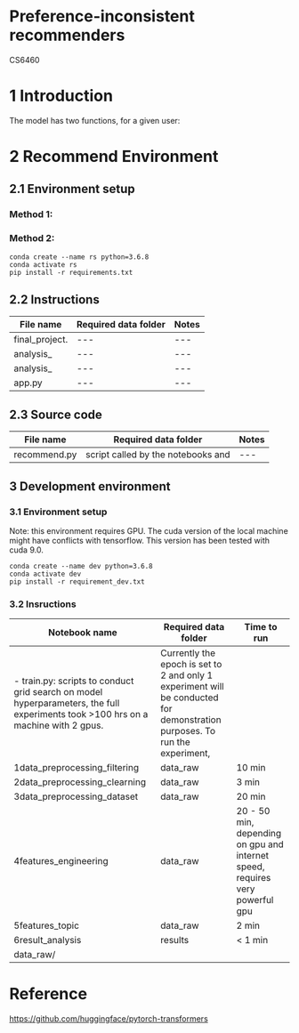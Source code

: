 # Preference-inconsistent recommenders
CS6460

# 1 Introduction
The model has two functions, for a given user:


# 2 Recommend Environment

## 2.1 Environment setup
### Method 1: 
### Method 2:
```
conda create --name rs python=3.6.8
conda activate rs
pip install -r requirements.txt
```
## 2.2 Instructions
|File name                |Required data folder    |Notes                   |
|---|---|---|
|final_project.|---|---|
|analysis_|---|---|
|analysis_|---|---|
|app.py|---|---|

## 2.3 Source code
|File name                |Required data folder    |Notes|
|---|---|---|
|recommend.py|script called by the notebooks and |---|



## 3 Development environment
### 3.1 Environment setup

Note: this environment requires GPU. The cuda version of the local machine might have conflicts with tensorflow. This version has been tested with cuda 9.0.

```
conda create --name dev python=3.6.8
conda activate dev
pip install -r requirement_dev.txt
```

### 3.2 Insructions
|Notebook name                |Required data folder    |Time to run                   |
|---|---|---|
|- train.py: scripts to conduct grid search on model hyperparameters, the full experiments took >100 hrs on a machine with 2 gpus. |Currently the epoch is set to 2 and only 1 experiment will be conducted for demonstration purposes. To run the experiment,|
|1data_preprocessing_filtering|data_raw| 10 min|
|2data_preprocessing_clearning|data_raw|3 min|
|3data_preprocessing_dataset|data_raw|20 min|
|4features_engineering|data_raw|20 - 50 min, depending on gpu and internet speed, requires very powerful gpu|
|5features_topic|data_raw|2 min|
|6result_analysis|results|< 1 min|
| data_raw/|||



# Reference

https://github.com/huggingface/pytorch-transformers

